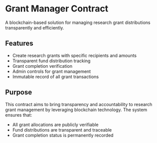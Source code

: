 # Grant Manager Contract

A blockchain-based solution for managing research grant distributions transparently and efficiently.

## Features
- Create research grants with specific recipients and amounts
- Transparent fund distribution tracking
- Grant completion verification
- Admin controls for grant management
- Immutable record of all grant transactions

## Purpose
This contract aims to bring transparency and accountability to research grant management by leveraging blockchain technology.
The system ensures that:
- All grant allocations are publicly verifiable
- Fund distributions are transparent and traceable
- Grant completion status is permanently recorded

